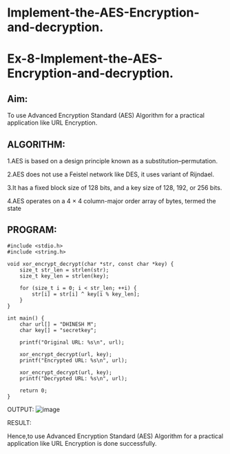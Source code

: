 # Implement-the-AES-Encryption-and-decryption.
# Ex-8-Implement-the-AES-Encryption-and-decryption.
## Aim:
To use Advanced Encryption Standard (AES) Algorithm for a practical application like URL Encryption.

## ALGORITHM:
1.AES is based on a design principle known as a substitution–permutation.

2.AES does not use a Feistel network like DES, it uses variant of Rijndael.

3.It has a fixed block size of 128 bits, and a key size of 128, 192, or 256 bits.

4.AES operates on a 4 × 4 column-major order array of bytes, termed the state

## PROGRAM:
```
#include <stdio.h>
#include <string.h>

void xor_encrypt_decrypt(char *str, const char *key) {
    size_t str_len = strlen(str);
    size_t key_len = strlen(key);

    for (size_t i = 0; i < str_len; ++i) {
        str[i] = str[i] ^ key[i % key_len]; 
    }
}

int main() {
    char url[] = "DHINESH M";
    char key[] = "secretkey";

    printf("Original URL: %s\n", url);

    xor_encrypt_decrypt(url, key);
    printf("Encrypted URL: %s\n", url);

    xor_encrypt_decrypt(url, key); 
    printf("Decrypted URL: %s\n", url);

    return 0;
}
```


OUTPUT:
![image](https://github.com/user-attachments/assets/a1d9fb25-b500-456c-ba94-dcb4ebc09262)


RESULT:

Hence,to use Advanced Encryption Standard (AES) Algorithm for a practical application like URL Encryption is done successfully.
